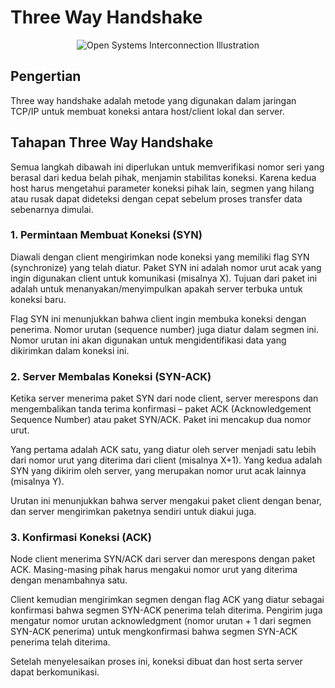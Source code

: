 # Three Way Handshake

<div align="center">
<image src="./assets/three-way-handshake-illustration.png" alt="Open Systems Interconnection Illustration">
</div>

## Pengertian

Three way handshake adalah metode yang digunakan dalam jaringan TCP/IP untuk membuat koneksi antara host/client lokal dan server.

## Tahapan Three Way Handshake

Semua langkah dibawah ini diperlukan untuk memverifikasi nomor seri yang berasal dari kedua belah pihak, menjamin stabilitas koneksi. Karena kedua host harus mengetahui parameter koneksi pihak lain, segmen yang hilang atau rusak dapat dideteksi dengan cepat sebelum proses transfer data sebenarnya dimulai.

### 1. Permintaan Membuat Koneksi (SYN)

Diawali dengan client mengirimkan node koneksi yang memiliki flag SYN (synchronize) yang telah diatur. Paket SYN ini adalah nomor urut acak yang ingin digunakan client untuk komunikasi (misalnya X). Tujuan dari paket ini adalah untuk menanyakan/menyimpulkan apakah server terbuka untuk koneksi baru.

Flag SYN ini menunjukkan bahwa client ingin membuka koneksi dengan penerima. Nomor urutan (sequence number) juga diatur dalam segmen ini. Nomor urutan ini akan digunakan untuk mengidentifikasi data yang dikirimkan dalam koneksi ini.

### 2. Server Membalas Koneksi (SYN-ACK)

Ketika server menerima paket SYN dari node client, server merespons dan mengembalikan tanda terima konfirmasi – paket ACK (Acknowledgement Sequence Number) atau paket SYN/ACK. Paket ini mencakup dua nomor urut.

Yang pertama adalah ACK satu, yang diatur oleh server menjadi satu lebih dari nomor urut yang diterima dari client (misalnya X+1). Yang kedua adalah SYN yang dikirim oleh server, yang merupakan nomor urut acak lainnya (misalnya Y).

Urutan ini menunjukkan bahwa server mengakui paket client dengan benar, dan server mengirimkan paketnya sendiri untuk diakui juga.

### 3. Konfirmasi Koneksi (ACK)

Node client menerima SYN/ACK dari server dan merespons dengan paket ACK. Masing-masing pihak harus mengakui nomor urut yang diterima dengan menambahnya satu.

Client kemudian mengirimkan segmen dengan flag ACK yang diatur sebagai konfirmasi bahwa segmen SYN-ACK penerima telah diterima. Pengirim juga mengatur nomor urutan acknowledgment (nomor urutan + 1 dari segmen SYN-ACK penerima) untuk mengkonfirmasi bahwa segmen SYN-ACK penerima telah diterima.

Setelah menyelesaikan proses ini, koneksi dibuat dan host serta server dapat berkomunikasi.